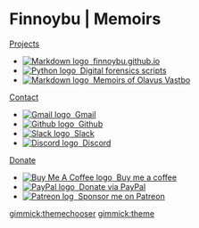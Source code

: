 # Finnoybu | Memoirs

[Projects]()

* [![Markdown logo](../images/markdown-button.png "Markdown") &nbsp;finnoybu.github.io](https://finnoybu.com)
* [![Python logo](../images/python-button.png "Python") &nbsp;Digital forensics scripts](https://github.com/finnoybu/dfir)
* [![Markdown logo](../images/markdown-button.png "Markdown") &nbsp;Memoirs of Olavus Vastbo](https://memoirs.finnoybu.com)


[Contact]()

* [![Gmail logo](../images/gmail-button.png "finnoybu@gmail.com") &nbsp;Gmail](mailto:finnoybu@gmail.com)
* [![Github logo](../images/github-button.png "Github") &nbsp;Github](https://github.com/finnoybu)
* [![Slack logo](../images/slack-button.png "slack.finnoybu.com") &nbsp;Slack](https://slack.finnoybu.com)
* [![Discord logo](../images/discord-button.png "discord.finnoybu.com") &nbsp;Discord](https://discord.finnoybu.com)

[Donate]()

* [![Buy Me A Coffee logo](../images/bmc-button.png "$") &nbsp;Buy me a coffee](https://www.buymeacoffee.com/finnoybu)
* [![PayPal logo](../images/paypal-button.png "$$") &nbsp;Donate via PayPal](https://www.paypal.com/paypalme/finnoybu)
* [![Patreon log](../images/patreon-button.png "$$$") &nbsp;Sponsor me on Patreon](https://www.patreon.com/finnoybu)

[gimmick:themechooser](ThemeChooser)
[gimmick:theme](Cosmo)